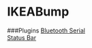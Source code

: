 # IKEABump
###Plugins
[Bluetooth Serial](https://github.com/lloydkeijzer/BluetoothSerial)<br/>
[Status Bar](http://plugins.cordova.io/#/package/org.apache.cordova.statusbar)
